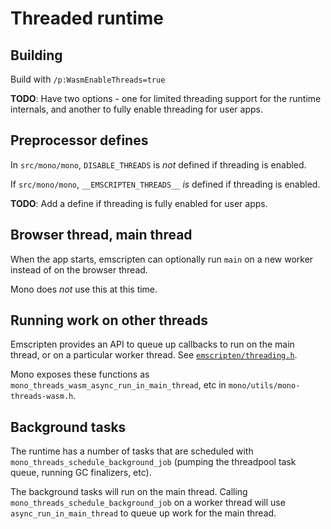 # Threaded runtime #

## Building ##

Build with `/p:WasmEnableThreads=true`

**TODO**: Have two options - one for limited threading support for the runtime internals, and another to fully enable threading for user apps.


## Preprocessor defines ##

In `src/mono/mono`, `DISABLE_THREADS` is _not_ defined if threading is enabled.

If `src/mono/mono`, `__EMSCRIPTEN_THREADS__` _is_ defined if threading is enabled.

**TODO**: Add a define if threading is fully enabled for user apps.

## Browser thread, main thread ##

When the app starts, emscripten can optionally run `main` on a new worker instead of on the browser thread.

Mono does _not_ use this at this time.

## Running work on other threads ##

Emscripten provides an API to queue up callbacks to run on the main thread, or on a particular
worker thread.  See
[`emscripten/threading.h`](https://github.com/emscripten-core/emscripten/blob/main/system/include/emscripten/threading.h).

Mono exposes these functions as `mono_threads_wasm_async_run_in_main_thread`, etc in
`mono/utils/mono-threads-wasm.h`.

## Background tasks ##

The runtime has a number of tasks that are scheduled with `mono_threads_schedule_background_job`
(pumping the threadpool task queue, running GC finalizers, etc).

The background tasks will run on the main thread.  Calling `mono_threads_schedule_background_job` on
a worker thread will use `async_run_in_main_thread` to queue up work for the main thread.

